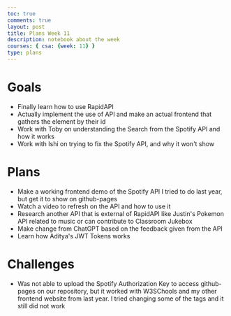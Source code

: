 ```yaml
---
toc: true
comments: true
layout: post
title: Plans Week 11
description: notebook about the week
courses: { csa: {week: 11} }
type: plans
---
```

# Goals
- Finally learn how to use RapidAPI
- Actually implement the use of API and make an actual frontend that gathers the element by their id
- Work with Toby on understanding the Search from the Spotify API and how it works
- Work with Ishi on trying to fix the Spotify API, and why it won't show

# Plans
- Make a working frontend demo of the Spotify API I tried to do last year, but get it to show on github-pages
- Watch a video to refresh on the API and how to use it
- Research another API that is external of RapidAPI like Justin's Pokemon API related to music or can contribute to Classroom Jukebox
- Make change from ChatGPT based on the feedback given from the API
- Learn how Aditya's JWT Tokens works

# Challenges
- Was not able to upload the Spotify Authorization Key to access github-pages on our repository, but it worked with W3SChools and my other frontend website from last year. I tried changing some of the tags and it still did not work